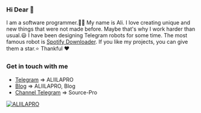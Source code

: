 ### Hi Dear 👋

I am a software programmer.👨‍💻 My name is Ali. I love creating unique and new things that were not made before. Maybe that's why I work harder than usual.😃 I have been designing Telegram robots for some time. The most famous robot is [Spotify Downloader](https://t.me/spotdlrobot). If you like my projects, you can give them a star.⭐
Thankful ❤

### Get in touch with me
- [Telegram](https://t.me/aliilapro)          => ALIILAPRO
- [Blog](https://aliilapro.blog.ir)           => ALIILAPRO, Blog
- [Channel Telegram](https://t.me/source_pro) => Source-Pro


[![ALIILAPRO](https://github-readme-stats.vercel.app/api?username=aliilapro&&hide=prs,issues,contribstheme=highcontrast&count_private=true&show_icons=true&include_all_commits=true)](https://aliilapro.github.io)
